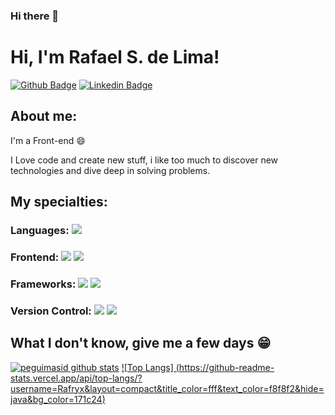 ### Hi there 👋

<!--
**Rafryx/Rafryx** is a ✨ _special_ ✨ repository because its `README.md` (this file) appears on your GitHub profile.

Here are some ideas to get you started:

- 🔭 I’m currently working on ...
- 🌱 I’m currently learning ...
- 👯 I’m looking to collaborate on ...
- 🤔 I’m looking for help with ...
- 💬 Ask me about ...
- 📫 How to reach me: ...
- 😄 Pronouns: ...
- ⚡ Fun fact: ...
-->

# Hi, I'm Rafael S. de Lima!

[![Github Badge](https://img.shields.io/badge/-Github-000?style=flat-square&logo=Github&logoColor=white&link=https://github.com/Rafryx)](https://github.com/Rafryx)
[![Linkedin Badge](https://img.shields.io/badge/-LinkedIn-blue?style=flat-square&logo=Linkedin&logoColor=white&link=https:/https://www.linkedin.com/in/rafael-soares-de-lima-0626291b0/)](https://www.linkedin.com/in/rafael-soares-de-lima-0626291b0/)
## About me:

I'm a Front-end :smile:

I Love code and create new stuff, i like too much to discover new technologies and dive deep in solving problems.

## My specialties:

### Languages: <img src="https://img.shields.io/badge/javascript%20-%23323330.svg?&style=for-the-badge&logo=javascript&logoColor=%23F7DF1E"/> 

### Frontend: <img src="https://img.shields.io/badge/html5%20-%23E34F26.svg?&style=for-the-badge&logo=html5&logoColor=white"/> <img src="https://img.shields.io/badge/css3%20-%231572B6.svg?&style=for-the-badge&logo=css3&logoColor=white"/>

### Frameworks: <img src="https://img.shields.io/badge/bootstrap%20-7952B3.svg?&style=for-the-badge&logo=bootstrap&logoColor=white"/> <img src="https://img.shields.io/badge/W3C%20-005A9C.svg?&style=for-the-badge&logo=W3C&logoColor=white"/>

### Version Control: <img src="https://img.shields.io/badge/git%20-F05032.svg?&style=for-the-badge&logo=git&logoColor=white"/> <img src="https://img.shields.io/badge/github%20-%23121011.svg?&style=for-the-badge&logo=github&logoColor=white"/> 
 
## What I don't know, give me a few days 😁

[![peguimasid github stats](https://github-readme-stats.vercel.app/api?username=Rafryx&show_icons=true&title_color=fff&icon_color=37aaff&text_color=f8f8f2&bg_color=171c24&count_private=true)](https://github.com/Rafryx) [![Top Langs]
(https://github-readme-stats.vercel.app/api/top-langs/?username=Rafryx&layout=compact&title_color=fff&text_color=f8f8f2&hide=java&bg_color=171c24)](https://github.com/Rafryx)


